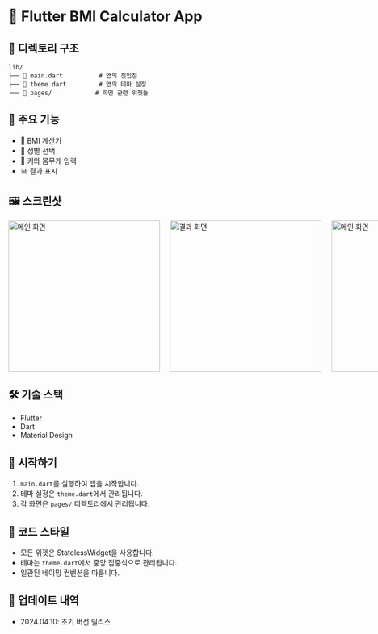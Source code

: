 # 📱 Flutter BMI Calculator App

## 📁 디렉토리 구조

```
lib/
├── 📄 main.dart          # 앱의 진입점
├── 📄 theme.dart         # 앱의 테마 설정
└── 📂 pages/            # 화면 관련 위젯들
```

## 🎨 주요 기능

- 🧮 BMI 계산기
- 👥 성별 선택
- 📏 키와 몸무게 입력
- 📊 결과 표시

## 🖼️ 스크린샷

<div style="display: flex; gap: 20px;">
  <img src="screenshots/screenshot1.png" width="300" alt="메인 화면">
  <img src="screenshots/screenshot2.png" width="300" alt="결과 화면">
  <img src="screenshots/screenshot1.png" width="300" alt="메인 화면">
  <img src="screenshots/screenshot2.png" width="300" alt="결과 화면">
</div>

## 🛠️ 기술 스택

- Flutter
- Dart
- Material Design

## 🚀 시작하기

1. `main.dart`를 실행하여 앱을 시작합니다.
2. 테마 설정은 `theme.dart`에서 관리됩니다.
3. 각 화면은 `pages/` 디렉토리에서 관리됩니다.

## 📝 코드 스타일

- 모든 위젯은 StatelessWidget을 사용합니다.
- 테마는 `theme.dart`에서 중앙 집중식으로 관리됩니다.
- 일관된 네이밍 컨벤션을 따릅니다.

## 🔄 업데이트 내역

- 2024.04.10: 초기 버전 릴리스
